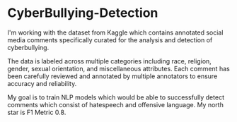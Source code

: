 # CyberBullying-Detection

I'm working with the dataset from Kaggle which contains annotated social media comments specifically curated for the analysis and detection of cyberbullying.

The data is labeled across multiple categories including race, religion, gender, sexual orientation, and miscellaneous attributes. Each comment has been carefully reviewed and annotated by multiple annotators to ensure accuracy and reliability.

My goal is to train NLP models which would be able to successfully detect comments which consist of hatespeech and offensive language. My north star is F1 Metric 0.8.
